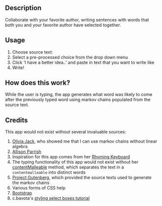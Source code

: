 ## Description
Collaborate with your favorite author, writing sentences with words that both you and your favorite author have selected together.

## Usage
1. Choose source text:
  1. Select a pre-processed choice from the drop down menu
  2. Click 'I have a better idea..' and paste in text that you want to write like
2. Write!

## How does this work?
While the user is typing, the app generates what word was likely to come after the previously typed word using markov chains populated from the source text.

## Credits
This app would not exist without several invaluable sources:

1. <a href='http://ojack.github.io/'>Olivia Jack</a>, who showed me that I can use markov chains without linear algebra
2. <a href='http://www.decontextualize.com/'>Allison Parrish</a>
  1. Inspiration for this app comes from her <a href='http://static.decontextualize.com/rhymingkb/'>Rhyming Keyboard</a>
  2. The typing functionality of this app would not exist without her <a href='https://github.com/aparrish/contentmalleable'>contentMalleable</a> method, which separates the text in a `contentmalleable` into distinct words
3. <a href='https://www.gutenberg.org/'>Project Gutenberg</a>, which provided the source texts used to generate the markov chains
4. Various forms of CSS help
  1. <a href='http://getbootstrap.com/'>Bootstrap</a>
  2. c.bavota's <a href='http://bavotasan.com/2011/style-select-box-using-only-css/'>styling select boxes tutorial</a>
